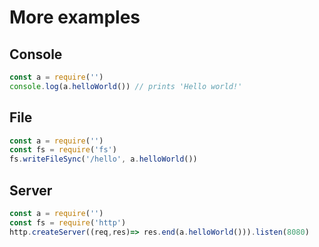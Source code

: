 # More examples
## Console
```js
const a = require('')
console.log(a.helloWorld()) // prints 'Hello world!'
```

## File
```js
const a = require('')
const fs = require('fs')
fs.writeFileSync('/hello', a.helloWorld())
```

## Server
```js
const a = require('')
const fs = require('http')
http.createServer((req,res)=> res.end(a.helloWorld())).listen(8080)
```